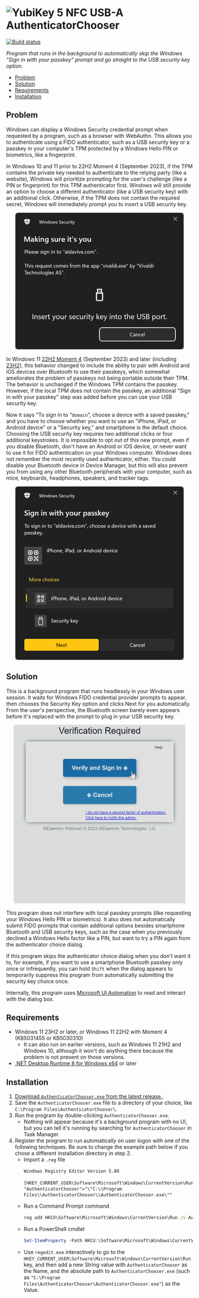 <img src="AuthenticatorChooser/YubiKey.ico" height="24" alt="YubiKey 5 NFC USB-A" /> AuthenticatorChooser
===

[![Build status](https://img.shields.io/github/actions/workflow/status/Aldaviva/AuthenticatorChooser/dotnet.yml?branch=master&logo=github)](https://github.com/Aldaviva/AuthenticatorChooser/actions/workflows/dotnet.yml)

*Program that runs in the background to automatically skip the Windows "Sign in with your passkey" prompt and go straight to the USB security key option.*

<!-- MarkdownTOC autolink="true" bracket="round" autoanchor="false" levels="1,2,3" -->

- [Problem](#problem)
- [Solution](#solution)
- [Requirements](#requirements)
- [Installation](#installation)

<!-- /MarkdownTOC -->

## Problem

Windows can display a Windows Security credential prompt when requested by a program, such as a browser with WebAuthn. This allows you to authenticate using a FIDO authenticator, such as a USB security key or a passkey in your computer's TPM protected by a Windows Hello PIN or biometrics, like a fingerprint.

In Windows 10 and 11 prior to 22H2 Moment 4 (September 2023), if the TPM contains the private key needed to authenticate to the relying party (like a website), Windows will prioritize prompting for the user's challenge (like a PIN or fingerprint) for this TPM authenticator first. Windows will still provide an option to choose a different authenticator (like a USB security key) with an additional click. Otherwise, if the TPM does not contain the required secret, Windows will immediately prompt you to insert a USB security key.

<p align="center"><img src=".github/images/usb-prompt.png" alt="usb security key prompt" width="456" /></p> 

In Windows 11 [22H2 Moment 4](https://www.bleepingcomputer.com/news/microsoft/windows-11-moment-4-update-released-here-are-the-many-new-features/) (September 2023) and later (including [23H2](https://www.bleepingcomputer.com/news/microsoft/windows-11-23h2-new-features-in-the-windows-11-2023-update/)), this behavior changed to include the ability to pair with Android and iOS devices over Bluetooth to use their passkeys, which somewhat ameliorates the problem of passkeys not being portable outside their TPM. The behavior is unchanged if the Windows TPM contains the passkey. However, if the local TPM does not contain the passkey, an additional "Sign in with your passkey" step was added before you can use your USB security key.

Now it says "To sign in to “`domain`”, choose a device with a saved passkey," and you have to choose whether you want to use an "iPhone, iPad, or Android device" or a "Security key," and smartphone is the default choice. Choosing the USB security key requires two additional clicks or four additional keystrokes. It is impossible to opt out of this new prompt, even if you disable Bluetooth, don't have an Android or iOS device, or never want to use it for FIDO authentication on your Windows computer. Windows does not remember the most recently used authenticator, either. You could disable your Bluetooth device in Device Manager, but this will also prevent you from using any other Bluetooth peripherals with your computer, such as mice, keyboards, headphones, speakers, and tracker tags.

<p align="center"><img src=".github/images/authenticator-prompt.png" alt="authenticator prompt" width="456" /></p>     

## Solution

This is a background program that runs headlessly in your Windows user session. It waits for Windows FIDO credential provider prompts to appear, then chooses the Security Key option and clicks Next for you automatically. From the user's perspective, the Bluetooth screen barely even appears before it's replaced with the prompt to plug in your USB security key.

<p align="center"><img src=".github/images/demo.gif" alt="demo" width="464" /></p>     

This program does not interfere with local passkey prompts (like requesting your Windows Hello PIN or biometrics). It also does not automatically submit FIDO prompts that contain additional options besides smartphone Bluetooth and USB security keys, such as the case when you previously declined a Windows Hello factor like a PIN, but want to try a PIN again from the authenticator choice dialog.

If this program skips the authenticator choice dialog when you don't want it to, for example, if you want to use a smartphone Bluetooth passkey only once or infrequently, you can hold `Shift` when the dialog appears to temporarily suppress this program from automatically submitting the security key choice once.

Internally, this program uses [Microsoft UI Automation](https://learn.microsoft.com/en-us/windows/win32/winauto/uiauto-uiautomationoverview) to read and interact with the dialog box.

## Requirements

- Windows 11 23H2 or later, or Windows 11 22H2 with Moment 4 (KB5031455 or KB5030310)
    - It can also run on earlier versions, such as Windows 11 21H2 and Windows 10, although it won't do anything there because the problem is not present on those versions.
- [.NET Desktop Runtime 8 for Windows x64](https://dotnet.microsoft.com/en-us/download/dotnet/8.0) or later

## Installation

1. [Download `AuthenticatorChooser.exe` from the latest release.](https://github.com/Aldaviva/AuthenticatorChooser/releases/latest/download/AuthenticatorChooser.exe).
1. Save the `AuthenticatorChooser.exe` file to a directory of your choice, like `C:\Program Files\AuthenticatorChooser\`.
1. Run the program by double-clicking `AuthenticatorChooser.exe`.
    - Nothing will appear because it's a background program with no UI, but you can tell it's running by searching for `AuthenticatorChooser` in Task Manager.
1. Register the program to run automatically on user logon with one of the following techniques. Be sure to change the example path below if you chose a different installation directory in step 2.
    - Import a `.reg` file
        ```reg
        Windows Registry Editor Version 5.00

        [HKEY_CURRENT_USER\Software\Microsoft\Windows\CurrentVersion\Run]
        "AuthenticatorChooser"="\"C:\\Program Files\\AuthenticatorChooser\\AuthenticatorChooser.exe\""
        ```
    - Run a Command Prompt command
        ```bat
        reg add HKCU\Software\Microsoft\Windows\CurrentVersion\Run /v AuthenticatorChooser /d """C:\Program Files\AuthenticatorChooser\AuthenticatorChooser.exe"""
        ```
    - Run a PowerShell cmdlet
        ```ps1
        Set-ItemProperty -Path HKCU:\Software\Microsoft\Windows\CurrentVersion\Run -Name AuthenticatorChooser -Value """C:\Program Files\AuthenticatorChooser\AuthenticatorChooser.exe"""
        ```
    - Use `regedit.exe` interactively to go to the `HKEY_CURRENT_USER\Software\Microsoft\Windows\CurrentVersion\Run` key, and then add a new String value with `AuthenticatorChooser` as the Name, and the absolute path to `AuthenticatorChooser.exe` (such as `"C:\Program Files\AuthenticatorChooser\AuthenticatorChooser.exe"`) as the Value.
